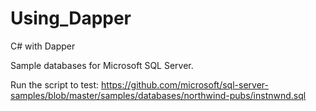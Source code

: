 # Using_Dapper
C# with Dapper

Sample databases for Microsoft SQL Server.

Run the script to test:
https://github.com/microsoft/sql-server-samples/blob/master/samples/databases/northwind-pubs/instnwnd.sql
